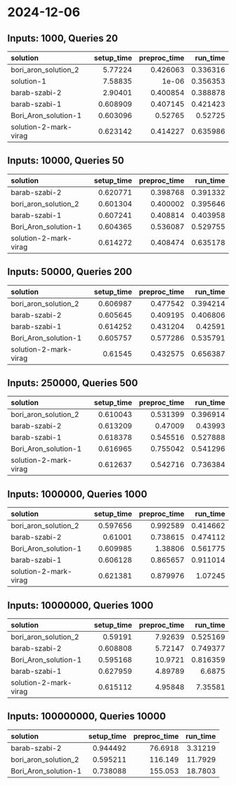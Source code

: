 # 2024-12-06

## Inputs: 1000, Queries 20

| solution              |   setup_time |   preproc_time |   run_time |
|:----------------------|-------------:|---------------:|-----------:|
| bori_aron_solution_2  |     5.77224  |       0.426063 |   0.336316 |
| solution-1            |     7.58835  |       1e-06    |   0.356353 |
| barab-szabi-2         |     2.90401  |       0.400854 |   0.388878 |
| barab-szabi-1         |     0.608909 |       0.407145 |   0.421423 |
| Bori_Aron_solution-1  |     0.603096 |       0.52765  |   0.52725  |
| solution-2-mark-virag |     0.623142 |       0.414227 |   0.635986 |

## Inputs: 10000, Queries 50

| solution              |   setup_time |   preproc_time |   run_time |
|:----------------------|-------------:|---------------:|-----------:|
| barab-szabi-2         |     0.620771 |       0.398768 |   0.391332 |
| bori_aron_solution_2  |     0.601304 |       0.400002 |   0.395646 |
| barab-szabi-1         |     0.607241 |       0.408814 |   0.403958 |
| Bori_Aron_solution-1  |     0.604365 |       0.536087 |   0.529755 |
| solution-2-mark-virag |     0.614272 |       0.408474 |   0.635178 |

## Inputs: 50000, Queries 200

| solution              |   setup_time |   preproc_time |   run_time |
|:----------------------|-------------:|---------------:|-----------:|
| bori_aron_solution_2  |     0.606987 |       0.477542 |   0.394214 |
| barab-szabi-2         |     0.605645 |       0.409195 |   0.406806 |
| barab-szabi-1         |     0.614252 |       0.431204 |   0.42591  |
| Bori_Aron_solution-1  |     0.605757 |       0.577286 |   0.535791 |
| solution-2-mark-virag |     0.61545  |       0.432575 |   0.656387 |

## Inputs: 250000, Queries 500

| solution              |   setup_time |   preproc_time |   run_time |
|:----------------------|-------------:|---------------:|-----------:|
| bori_aron_solution_2  |     0.610043 |       0.531399 |   0.396914 |
| barab-szabi-2         |     0.613209 |       0.47009  |   0.43993  |
| barab-szabi-1         |     0.618378 |       0.545516 |   0.527888 |
| Bori_Aron_solution-1  |     0.616965 |       0.755042 |   0.541296 |
| solution-2-mark-virag |     0.612637 |       0.542716 |   0.736384 |

## Inputs: 1000000, Queries 1000

| solution              |   setup_time |   preproc_time |   run_time |
|:----------------------|-------------:|---------------:|-----------:|
| bori_aron_solution_2  |     0.597656 |       0.992589 |   0.414662 |
| barab-szabi-2         |     0.61001  |       0.738615 |   0.474112 |
| Bori_Aron_solution-1  |     0.609985 |       1.38806  |   0.561775 |
| barab-szabi-1         |     0.606128 |       0.865657 |   0.911014 |
| solution-2-mark-virag |     0.621381 |       0.879976 |   1.07245  |

## Inputs: 10000000, Queries 1000

| solution              |   setup_time |   preproc_time |   run_time |
|:----------------------|-------------:|---------------:|-----------:|
| bori_aron_solution_2  |     0.59191  |        7.92639 |   0.525169 |
| barab-szabi-2         |     0.608808 |        5.72147 |   0.749377 |
| Bori_Aron_solution-1  |     0.595168 |       10.9721  |   0.816359 |
| barab-szabi-1         |     0.627959 |        4.89789 |   6.6875   |
| solution-2-mark-virag |     0.615112 |        4.95848 |   7.35581  |

## Inputs: 100000000, Queries 10000

| solution             |   setup_time |   preproc_time |   run_time |
|:---------------------|-------------:|---------------:|-----------:|
| barab-szabi-2        |     0.944492 |        76.6918 |    3.31219 |
| bori_aron_solution_2 |     0.595211 |       116.149  |   11.7929  |
| Bori_Aron_solution-1 |     0.738088 |       155.053  |   18.7803  |